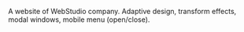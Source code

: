 A website of WebStudio company. Adaptive design, transform effects, modal windows, mobile menu (open/close).
